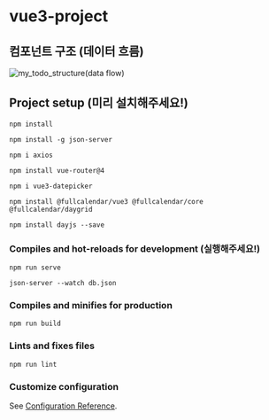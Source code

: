# vue3-project

## 컴포넌트 구조 (데이터 흐름)
![my_todo_structure(data flow)](https://github.com/2Heeae/vue3-project/assets/101415696/5d94f213-0cf3-475a-b1fe-1338d8caf2ab)

## Project setup (미리 설치해주세요!)
```
npm install
```
```
npm install -g json-server
```
```
npm i axios
```
```
npm install vue-router@4
```
```
npm i vue3-datepicker
```
```
npm install @fullcalendar/vue3 @fullcalendar/core @fullcalendar/daygrid
```
```
npm install dayjs --save
```

### Compiles and hot-reloads for development (실행해주세요!)
```
npm run serve
```
```
json-server --watch db.json
```

### Compiles and minifies for production
```
npm run build
```


### Lints and fixes files
```
npm run lint
```

### Customize configuration
See [Configuration Reference](https://cli.vuejs.org/config/).

